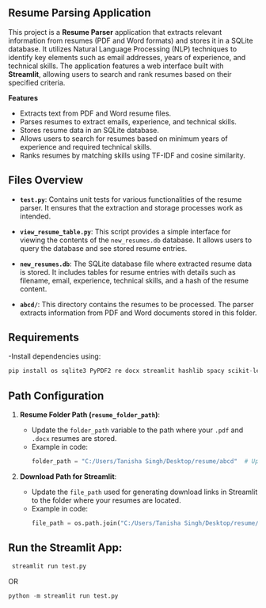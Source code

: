 ## Resume Parsing Application
This project is a **Resume Parser** application that extracts relevant information from resumes (PDF and Word formats) and stores it in a SQLite database. It utilizes Natural Language Processing (NLP) techniques to identify key elements such as email addresses, years of experience, and technical skills. The application features a web interface built with **Streamlit**, allowing users to search and rank resumes based on their specified criteria.

**Features**
- Extracts text from PDF and Word resume files.
- Parses resumes to extract emails, experience, and technical skills.
- Stores resume data in an SQLite database.
- Allows users to search for resumes based on minimum years of experience and required technical skills.
- Ranks resumes by matching skills using TF-IDF and cosine similarity.

## Files Overview
  
- **`test.py`**: Contains unit tests for various functionalities of the resume parser. It ensures that the extraction and storage processes work as intended.

- **`view_resume_table.py`**: This script provides a simple interface for viewing the contents of the `new_resumes.db` database. It allows users to query the database and see stored resume entries.

- **`new_resumes.db`**: The SQLite database file where extracted resume data is stored. It includes tables for resume entries with details such as filename, email, experience, technical skills, and a hash of the resume content.

- **`abcd/`**: This directory contains the resumes to be processed. The parser extracts information from PDF and Word documents stored in this folder.

## Requirements
-Install dependencies using:  
```python
pip install os sqlite3 PyPDF2 re docx streamlit hashlib spacy scikit-learn
```

## Path Configuration

1. **Resume Folder Path (`resume_folder_path`)**:
   - Update the `folder_path` variable to the path where your `.pdf` and `.docx` resumes are stored.
   - Example in code:
     ```python
     folder_path = "C:/Users/Tanisha Singh/Desktop/resume/abcd"  # Update this to user's path
     ```

2. **Download Path for Streamlit**:
   - Update the `file_path` used for generating download links in Streamlit to the folder where your resumes are located.
   - Example in code:
     ```python
     file_path = os.path.join("C:/Users/Tanisha Singh/Desktop/resume/abcd", filename)  # Update this to user's path
     ```


## Run the Streamlit App:
```python
 streamlit run test.py
```
OR
```python
python -m streamlit run test.py
```

